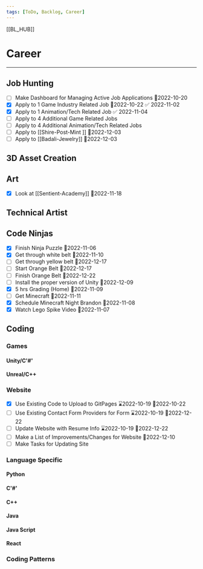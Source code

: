 ```yaml
---
tags: [ToDo, Backlog, Career]
---
```

[[BL_HUB]]
# Career
--- 
## Job Hunting
- [ ] Make Dashboard for Managing Active Job Applications 📆2022-10-20
- [x] Apply to 1 Game Industry Related Job 📆2022-10-22 ✅ 2022-11-02
- [x] Apply to 1 Animation/Tech Related Job ✅ 2022-11-04
- [ ] Apply to 4 Additional Game Related Jobs
- [ ] Apply to 4 Additional Animation/Tech Related Jobs
- [ ] Apply to [[Shire-Post-Mint ]] 📆2022-12-03
- [ ] Apply to [[Badali-Jewelry]] 📆2022-12-03

## 3D Asset Creation

## Art
- [x] Look at [[Sentient-Academy]] 📆2022-11-18
## Technical Artist

## Code Ninjas
- [x] Finish Ninja Puzzle 📆2022-11-06
- [x] Get through white belt 📆2022-11-10
- [ ] Get through yellow belt 📆2022-12-17
- [ ] Start Orange Belt 📆2022-12-17
- [ ] Finish Orange Belt 📆2022-12-22
- [ ] Install the proper version of Unity 📆2022-12-09
- [x] 5 hrs Grading (Home) 📆2022-11-09
- [ ] Get Minecraft 📆2022-11-11
- [x] Schedule Minecraft Night Brandon 📆2022-11-08
- [x] Watch Lego Spike Video 📆2022-11-07

## Coding
### Games
#### Unity/C'#'
#### Unreal/C++
### Website
- [x] Use Existing Code to Upload to GitPages ⌛2022-10-19 📆2022-10-22
- [ ] Use Existing Contact Form Providers for Form ⌛2022-10-19 📆2022-12-22
- [ ] Update Website with Resume Info ⌛2022-10-19 📆2022-12-22
- [ ] Make a List of Improvements/Changes for Website 📆2022-12-10
- [ ] Make Tasks for Updating Site

### Language Specific
#### Python
#### C'#'
#### C++
#### Java
#### Java Script
#### React

### Coding Patterns